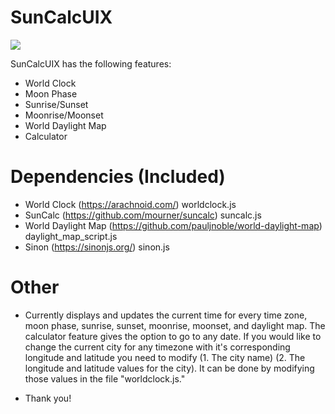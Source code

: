 # SunCalcUIX

<img src="https://i.imgur.com/kHXt4XS.png">

SunCalcUIX has the following features:

* World Clock
* Moon Phase
* Sunrise/Sunset 
* Moonrise/Moonset
* World Daylight Map
* Calculator

# Dependencies (Included)

* World Clock (https://arachnoid.com/) worldclock.js
* SunCalc (https://github.com/mourner/suncalc) suncalc.js
* World Daylight Map (https://github.com/pauljnoble/world-daylight-map) daylight_map_script.js
* Sinon (https://sinonjs.org/) sinon.js

# Other
* Currently displays and updates the current time for every time zone, moon phase, sunrise, sunset, moonrise, moonset, and daylight map. The calculator feature gives the option to go to any date. If you would like to change the current city for any timezone with it's corresponding longitude and latitude you need to modify (1. The city name) (2. The longitude and latitude values for the city). It can be done by modifying those values in the file "worldclock.js." 

* Thank you! 






